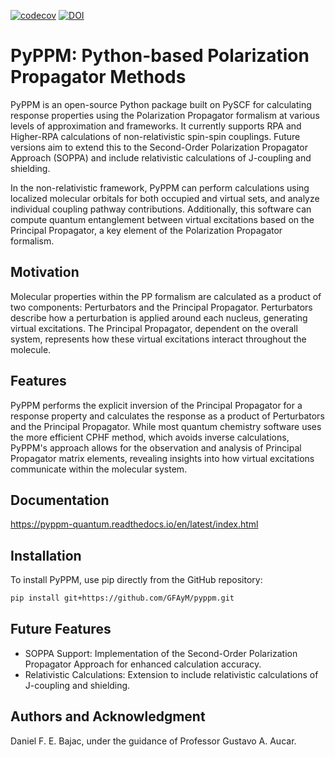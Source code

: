 [![codecov](https://codecov.io/gh/GFAyM/pyppm/branch/main/graph/badge.svg)](https://codecov.io/gh/GFAyM/pyppm)
[![DOI](https://zenodo.org/badge/654602334.svg)](https://doi.org/10.5281/zenodo.15066679)

# PyPPM: Python-based Polarization Propagator Methods

PyPPM is an open-source Python package built on PySCF for calculating response properties using the Polarization Propagator formalism at various levels of approximation and frameworks. It currently supports RPA and Higher-RPA calculations of non-relativistic spin-spin couplings. Future versions aim to extend this to the Second-Order Polarization Propagator Approach (SOPPA) and include relativistic calculations of J-coupling and shielding.

In the non-relativistic framework, PyPPM can perform calculations using localized molecular orbitals for both occupied and virtual sets, and analyze individual coupling pathway contributions. Additionally, this software can compute quantum entanglement between virtual excitations based on the Principal Propagator, a key element of the Polarization Propagator formalism.

## Motivation

Molecular properties within the PP formalism are calculated as a product of two components: Perturbators and the Principal Propagator. Perturbators describe how a perturbation is applied around each nucleus, generating virtual excitations. The Principal Propagator, dependent on the overall system, represents how these virtual excitations interact throughout the molecule.

## Features

PyPPM performs the explicit inversion of the Principal Propagator for a response property and calculates the response as a product of Perturbators and the Principal Propagator. While most quantum chemistry software uses the more efficient CPHF method, which avoids inverse calculations, PyPPM's approach allows for the observation and analysis of Principal Propagator matrix elements, revealing insights into how virtual excitations communicate within the molecular system.

## Documentation
https://pyppm-quantum.readthedocs.io/en/latest/index.html

## Installation

To install PyPPM, use pip directly from the GitHub repository:

```bash
pip install git+https://github.com/GFAyM/pyppm.git
```

## Future Features

* SOPPA Support: Implementation of the Second-Order Polarization Propagator Approach for enhanced calculation accuracy.
* Relativistic Calculations: Extension to include relativistic calculations of J-coupling and shielding.

## Authors and Acknowledgment

Daniel F. E. Bajac, under the guidance of Professor Gustavo A. Aucar. 
